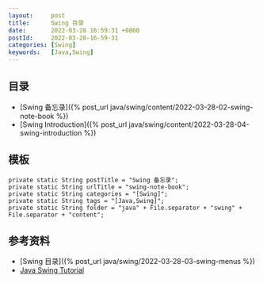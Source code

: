 ```yaml
---
layout:     post
title:      Swing 目录
date:       2022-03-28 16:59:31 +0800
postId:     2022-03-28-16-59-31
categories: [Swing]
keywords:   [Java,Swing]
---
```


## 目录

* [Swing 备忘录]({% post_url java/swing/content/2022-03-28-02-swing-note-book %})
* [Swing Introduction]({% post_url java/swing/content/2022-03-28-04-swing-introduction %})

## 模板
```
private static String postTitle = "Swing 备忘录";
private static String urlTitle = "swing-note-book";
private static String categories = "[Swing]";
private static String tags = "[Java,Swing]";
private static String folder = "java" + File.separator + "swing" + File.separator + "content";
```

## 参考资料
* [Swing 目录]({% post_url java/swing/2022-03-28-03-swing-menus %})
* [Java Swing Tutorial](https://www.javatpoint.com/java-swing)
